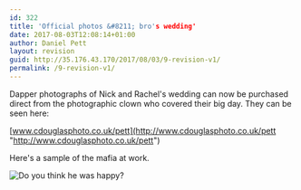 ```yaml
---
id: 322
title: 'Official photos &#8211; bro's wedding'
date: 2017-08-03T12:08:14+01:00
author: Daniel Pett
layout: revision
guid: http://35.176.43.170/2017/08/03/9-revision-v1/
permalink: /9-revision-v1/
---
```

Dapper photographs of Nick and Rachel's wedding can now be purchased direct from the photographic clown who covered their big day. They can be seen here:

[www.cdouglasphoto.co.uk/pett](http://www.cdouglasphoto.co.uk/pett "http://www.cdouglasphoto.co.uk/pett")

Here's a sample of the mafia at work.

![Do you think he was happy?](http://www.cdouglasphoto.co.uk/pett/thumbs/296.jpg "Do you think he was happy?")